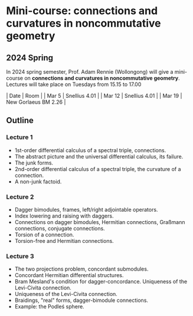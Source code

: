 # Mini-course: connections and curvatures in noncommutative geometry

## 2024 Spring

In 2024 spring semester, Prof. Adam Rennie (Wollongong) will give a mini-course on **connections and curvatures in noncommutative geometry**. Lectures will take place on Tuesdays from 15.15 to 17.00

|  Date   | Room | 
| Mar 5 | Snellius 4.01 |
| Mar 12 | Snellius 4.01 |
| Mar 19 | New Gorlaeus BM 2.26 | 

## Outline

### Lecture 1

- 1st-order differential calculus of a spectral triple, connections.
- The abstract picture and the universal differential calculus, its failure.
- The junk forms.
- 2nd-order differential calculus of a spectral triple, the curvature of a connection.
- A non-junk factoid.

### Lecture 2

- Dagger bimodules, frames, left/right adjointable operators.
- Index lowering and raising with daggers.
- Connections on dagger bimodules, Hermitian connections, Graßmann connections, conjugate connections.
- Torsion of a connection.
- Torsion-free and Hermitian connections.

### Lecture 3

- The two projections problem, concordant submodules.
- Concordant Hermitian differential structures.
- Bram Mesland's condition for dagger-concordance. Uniqueness of the Levi-Civita connection.
- Uniqueness of the Levi-Civita connection.
- Braidings, "real" forms, dagger-bimodule connections.
- Example: the Podleś sphere.
